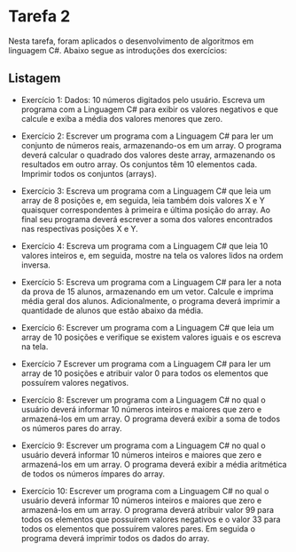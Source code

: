 
# Tarefa 2

Nesta tarefa, foram aplicados o desenvolvimento de algoritmos em linguagem C#. Abaixo segue as introduções dos exercícios:

## Listagem

- Exercício 1: 
Dados: 10 números digitados pelo usuário. Escreva um programa com a Linguagem C# para exibir os valores negativos e que calcule e exiba a média dos valores menores que zero.

- Exercício 2: 
Escrever um programa com a Linguagem C# para ler um conjunto de números reais, armazenando-os em um array. O programa deverá calcular o quadrado dos valores deste array, armazenando os resultados em outro array. Os conjuntos têm 10 elementos cada. Imprimir todos os conjuntos (arrays).

- Exercício 3: 
Escreva um programa com a Linguagem C# que leia um array de 8 posições e, em seguida, leia também dois valores X e Y quaisquer correspondentes à primeira e última posição do array. Ao final seu programa deverá escrever a soma dos valores encontrados nas respectivas posições X e Y.

- Exercício 4: 
Escreva um programa com a Linguagem C# que leia 10 valores inteiros e, em seguida, mostre na tela os valores lidos na ordem inversa.

- Exercício 5: 
Escreva um programa com a Linguagem C# para ler a nota da prova de 15 alunos, armazenando em um vetor. Calcule e imprima média geral dos alunos. Adicionalmente, o programa deverá imprimir a quantidade de alunos que estão abaixo da média.

- Exercício 6: 
Escrever um programa com a Linguagem C# que leia um array de 10 posições e verifique se existem valores iguais e os escreva na tela.

- Exercício 7
Escrever um programa com a Linguagem C# para ler um array de 10 posições e atribuir valor 0 para todos os elementos que possuírem valores negativos.

- Exercício 8: 
Escrever um programa com a Linguagem C# no qual o usuário deverá informar 10 números inteiros e maiores que zero e armazená-los em um array. O programa deverá exibir a soma de todos os números pares do array.

- Exercício 9: 
Escrever um programa com a Linguagem C# no qual o usuário deverá informar 10 números inteiros e maiores que zero e armazená-los em um array. O programa deverá exibir a média aritmética de todos os números ímpares do array.

- Exercício 10: 
Escrever um programa com a Linguagem C# no qual o usuário deverá informar 10 números inteiros e maiores que zero e armazená-los em um array. O programa deverá atribuir valor 99 para todos os elementos que possuírem valores negativos e o valor 33 para todos os elementos que possuírem valores pares.  Em seguida o programa deverá imprimir todos os dados do array.
